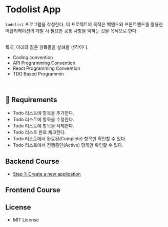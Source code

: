 # Todolist App
`todolist` 프로그램을 작성한다. 이 프로젝트의 목적은 백엔드와 프론트엔드를 활용한 어플리케이션의 개발 시 필요한 공통 사항을 익히는 것을 목적으로 한다.

<br/>
특히, 아래와 같은 항목들을 살펴볼 생각이다.

- Coding convention
- API Programming Convention
- React Programming Convention
- TDD Based Programmin

<br/>

## 👾 Requirements
- Todo 리스트에 항목을 추가한다.
- Todo 리스트에 항목을 수정한다.
- Todo 리스트에 항목을 삭제한다.
- Todo 리스트 완료 체크한다.
- Todo 리스트에서 완료된(Complete) 항목만 확인할 수 있다.
- Todo 리스트에서 진행중인(Active) 항목만 확인할 수 있다.

## Backend Course

- [Step 1: Create a new application](./backend/README.md)


## Frontend Course

## License
- MIT License

